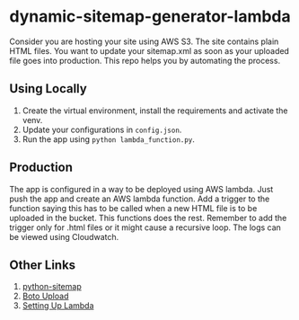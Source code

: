 # dynamic-sitemap-generator-lambda

Consider you are hosting your site using AWS S3. The site contains plain HTML files.
You want to update your sitemap.xml as soon as your uploaded file goes into production.
This repo helps you by automating the process.

## Using Locally
1. Create the virtual environment, install the requirements and activate the venv.
2. Update your configurations in `config.json`.
3. Run the app using `python lambda_function.py`.

## Production

The app is configured in a way to be deployed using AWS lambda. Just push the app and create an
AWS lambda function. Add a trigger to the function saying this has to be called when a new HTML file
is to be uploaded in the bucket. This functions does the rest. Remember to add the trigger only for
.html files or it might cause a recursive loop. The logs can be viewed using Cloudwatch.

## Other Links
1. [python-sitemap](https://github.com/c4software/python-sitemap)
2. [Boto Upload](https://boto3.amazonaws.com/v1/documentation/api/latest/guide/s3-uploading-files.html)
3. [Setting Up Lambda](https://docs.aws.amazon.com/AmazonCloudWatch/latest/events/RunLambdaSchedule.html)
